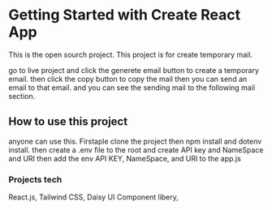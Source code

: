 # Getting Started with Create React App

This is the open sourch project.
This project is for create temporary mail.

go to live project and click the generete email button to create a temporary email.
then click the copy button to copy the mail then you can send an email to that email.
and you can see the sending mail to the following mail section.

## How to use this project

anyone can use this.
Firstaple clone the project then npm install and dotenv install. then create a .env file to the root and create API key and NameSpace and URI then add the env API KEY, NameSpace, and URI to the app.js

### Projects tech
React.js,
Tailwind CSS,
Daisy UI Component libery,

